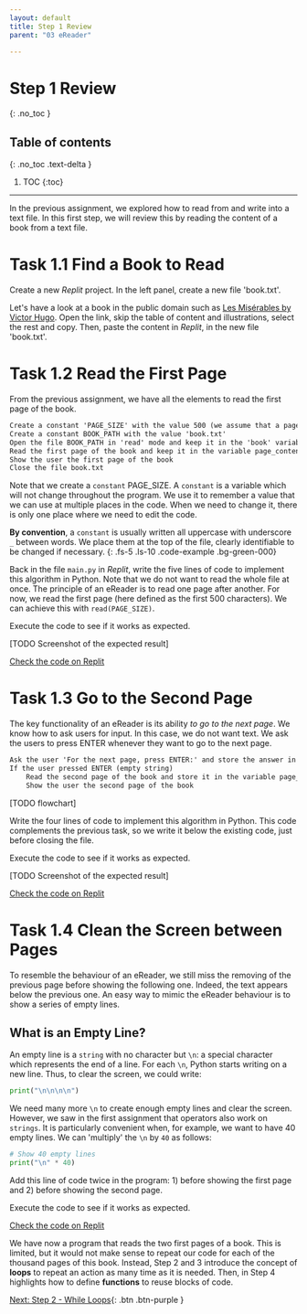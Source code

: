 ```yaml
---
layout: default
title: Step 1 Review
parent: "03 eReader"

---
```


# Step 1 Review
{: .no_toc }

## Table of contents
{: .no_toc .text-delta }

1. TOC
{:toc}

---

In the previous assignment, we explored how to read from and write into a text file. In this first step, we will review this by reading the content of a book from a text file.

# Task 1.1 Find a Book to Read

Create a new _Replit_ project. In the left panel, create a new file 'book.txt'.

Let's have a look at a book in the public domain such as [Les Misérables by Victor Hugo](http://www.gutenberg.org/files/135/135-0.txt). Open the link, skip the table of content and illustrations, select the rest and copy. Then, paste the content in _Replit_, in the new file 'book.txt'.

# Task 1.2 Read the First Page

From the previous assignment, we have all the elements to read the first page of the book.

```markdown
Create a constant 'PAGE_SIZE' with the value 500 (we assume that a page is 500 characters)
Create a constant BOOK_PATH with the value 'book.txt'
Open the file BOOK_PATH in 'read' mode and keep it in the 'book' variable
Read the first page of the book and keep it in the variable page_content
Show the user the first page of the book
Close the file book.txt
```

Note that we create a `constant` PAGE_SIZE. A `constant` is a variable which will not change throughout the program. We use it to remember a value that we can use at multiple places in the code. When we need to change it, there is only one place where we need to edit the code.

**By convention**, a `constant` is usually written all uppercase with underscore `_` between words. We place them at the top of the file, clearly identifiable to be changed if necessary.
{: .fs-5 .ls-10 .code-example .bg-green-000}

Back in the file `main.py` in _Replit_, write the five lines of code to implement this algorithm in Python. Note that we do not want to read the whole file at once. The principle of an eReader is to read one page after another. For now, we read the first page (here defined as the first 500 characters). We can achieve this with `read(PAGE_SIZE)`.

Execute the code to see if it works as expected.

[TODO Screenshot of the expected result]

[Check the code on Replit](https://repl.it/@IO1075/03-ereader-step1-2)

# Task 1.3 Go to the Second Page

The key functionality of an eReader is its ability _to go to the next page_. We know how to ask users for input. In this case, we do not want text. We ask the users to press ENTER whenever they want to go to the next page.

```markdown
Ask the user 'For the next page, press ENTER:' and store the answer in 'action'
If the user pressed ENTER (empty string)
    Read the second page of the book and store it in the variable page_content
    Show the user the second page of the book
```

[TODO flowchart]

Write the four lines of code to implement this algorithm in Python. This code complements the previous task, so we write it below the existing code, just before closing the file.

Execute the code to see if it works as expected.

[TODO Screenshot of the expected result]

[Check the code on Replit](https://repl.it/@IO1075/03-ereader-step1-3)

# Task 1.4 Clean the Screen between Pages

To resemble the behaviour of an eReader, we still miss the removing of the previous page before showing the following one. Indeed, the text appears below the previous one. An easy way to mimic the eReader behaviour is to show a series of empty lines.

## What is an Empty Line?

An empty line is a `string` with no character but `\n`: a special character which represents the end of a line. For each `\n`, Python starts writing on a new line. Thus, to clear the screen, we could write:

```python
print("\n\n\n\n")
```

We need many more `\n` to create enough empty lines and clear the screen. However, we saw in the first assignment that operators also work on `strings`. It is particularly convenient when, for example, we want to have 40 empty lines. We can 'multiply' the `\n` by `40` as follows:

```python
# Show 40 empty lines
print("\n" * 40)
```

Add this line of code twice in the program: 1) before showing the first page and 2) before showing the second page.

Execute the code to see if it works as expected.

[Check the code on Replit](https://repl.it/@IO1075/03-ereader-step1-4)

We have now a program that reads the two first pages of a book. This is limited, but it would not make sense to repeat our code for each of the thousand pages of this book. Instead, Step 2 and 3 introduce the concept of **loops** to repeat an action as many time as it is needed. Then, in Step 4 highlights how to define **functions** to reuse blocks of code.

[Next: Step 2 - While Loops]({{site.baseurl}}/assignments/03-ereader/step2){: .btn .btn-purple }